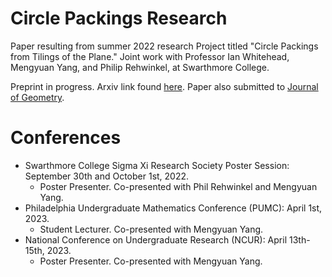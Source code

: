 # Circle Packings Research
Paper resulting from summer 2022 research Project titled "Circle Packings from Tilings of the Plane." Joint work with Professor Ian Whitehead, Mengyuan Yang, and Philip Rehwinkel, at Swarthmore College.

Preprint in progress. Arxiv link found [here](https://arxiv.org/abs/2302.06202). Paper also submitted to [Journal of Geometry](https://www.springer.com/journal/22/).

# Conferences
  - Swarthmore College Sigma Xi Research Society Poster Session: September 30th and October 1st, 2022.
      - Poster Presenter. Co-presented with Phil Rehwinkel and Mengyuan Yang.
  - Philadelphia Undergraduate Mathematics Conference (PUMC): April 1st, 2023. 
      - Student Lecturer. Co-presented with Mengyuan Yang.
  - National Conference on Undergraduate Research (NCUR): April 13th-15th, 2023. 
      - Poster Presenter. Co-presented with Mengyuan Yang.

